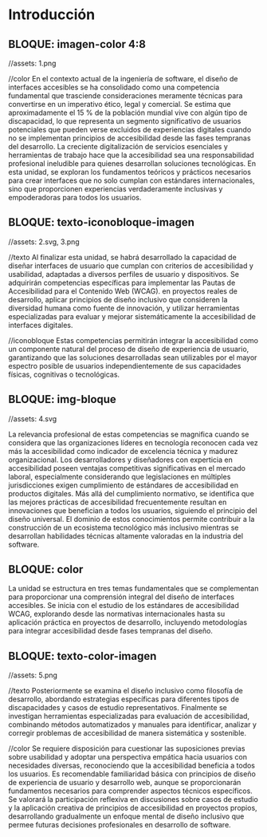 # Introducción

<!-- 
RUTA DE ASSETS: @/assets/curso/intro/
DISEÑO DE REFERENCIA: introduccion.png
-->

## BLOQUE: imagen-color 4:8

//assets: 1.png

//color
En el contexto actual de la ingeniería de software, el diseño de interfaces accesibles se ha consolidado como una competencia fundamental que trasciende consideraciones meramente técnicas para convertirse en un imperativo ético, legal y comercial. Se estima que aproximadamente el 15 % de la población mundial vive con algún tipo de discapacidad, lo que representa un segmento significativo de usuarios potenciales que pueden verse excluidos de experiencias digitales cuando no se implementan principios de accesibilidad desde las fases tempranas del desarrollo. La creciente digitalización de servicios esenciales y herramientas de trabajo hace que la accesibilidad sea una responsabilidad profesional ineludible para quienes desarrollan soluciones tecnológicas. En esta unidad, se exploran los fundamentos teóricos y prácticos necesarios para crear interfaces que no solo cumplan con estándares internacionales, sino que proporcionen experiencias verdaderamente inclusivas y empoderadoras para todos los usuarios.



## BLOQUE: texto-iconobloque-imagen

//assets: 2.svg, 3.png

//texto
Al finalizar esta unidad, se habrá desarrollado la capacidad de diseñar interfaces de usuario que cumplan con criterios de accesibilidad y usabilidad, adaptadas a diversos perfiles de usuario y dispositivos. Se adquirirán competencias específicas para implementar las Pautas de Accesibilidad para el Contenido Web (WCAG). en proyectos reales de desarrollo, aplicar principios de diseño inclusivo que consideren la diversidad humana como fuente de innovación, y utilizar herramientas especializadas para evaluar y mejorar sistemáticamente la accesibilidad de interfaces digitales.

//iconobloque
Estas competencias permitirán integrar la accesibilidad como un componente natural del proceso de diseño de experiencia de usuario, garantizando que las soluciones desarrolladas sean utilizables por el mayor espectro posible de usuarios independientemente de sus capacidades físicas, cognitivas o tecnológicas.

## BLOQUE: img-bloque
//assets: 4.svg

La relevancia profesional de estas competencias se magnifica cuando se considera que las organizaciones líderes en tecnología reconocen cada vez más la accesibilidad como indicador de excelencia técnica y madurez organizacional. Los desarrolladores y diseñadores con experticia en accesibilidad poseen ventajas competitivas significativas en el mercado laboral, especialmente considerando que legislaciones en múltiples jurisdicciones exigen cumplimiento de estándares de accesibilidad en productos digitales. Más allá del cumplimiento normativo, se identifica que las mejores prácticas de accesibilidad frecuentemente resultan en innovaciones que benefician a todos los usuarios, siguiendo el principio del diseño universal. El dominio de estos conocimientos permite contribuir a la construcción de un ecosistema tecnológico más inclusivo mientras se desarrollan habilidades técnicas altamente valoradas en la industria del software.

## BLOQUE: color

La unidad se estructura en tres temas fundamentales que se complementan para proporcionar una comprensión integral del diseño de interfaces accesibles. Se inicia con el estudio de los estándares de accesibilidad WCAG, explorando desde las normativas internacionales hasta su aplicación práctica en proyectos de desarrollo, incluyendo metodologías para integrar accesibilidad desde fases tempranas del diseño. 



## BLOQUE: texto-color-imagen

//assets: 5.png

//texto
Posteriormente se examina el diseño inclusivo como filosofía de desarrollo, abordando estrategias específicas para diferentes tipos de discapacidades y casos de estudio representativos. Finalmente se investigan herramientas especializadas para evaluación de accesibilidad, combinando métodos automatizados y manuales para identificar, analizar y corregir problemas de accesibilidad de manera sistemática y sostenible.

//color
Se requiere disposición para cuestionar las suposiciones previas sobre usabilidad y adoptar una perspectiva empática hacia usuarios con necesidades diversas, reconociendo que la accesibilidad beneficia a todos los usuarios. Es recomendable familiaridad básica con principios de diseño de experiencia de usuario y desarrollo web, aunque se proporcionarán fundamentos necesarios para comprender aspectos técnicos específicos. Se valorará la participación reflexiva en discusiones sobre casos de estudio y la aplicación creativa de principios de accesibilidad en proyectos propios, desarrollando gradualmente un enfoque mental de diseño inclusivo que permee futuras decisiones profesionales en desarrollo de software.
